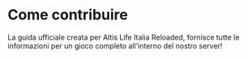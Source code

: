 # Come contribuire

La guida ufficiale creata per Altis Life Italia Reloaded, fornisce tutte le informazioni per un gioco completo all'interno del nostro server!
